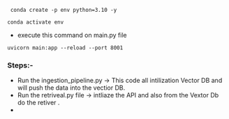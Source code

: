 ```
 conda create -p env python=3.10 -y
```
```
conda activate env
```

- execute this command on main.py file 
```
uvicorn main:app --reload --port 8001
```



### Steps:-
- Run the ingestion_pipeline.py -> This code all intilization Vector DB  and will push the data into the vectior DB.
- Run the retriveal.py file -> intliaze the API and also from the Vextor Db do the retiver .
- 
